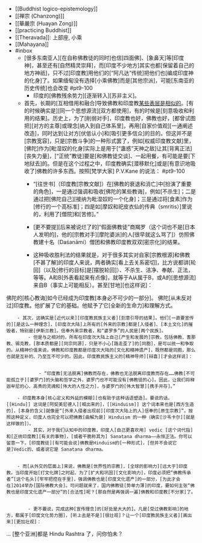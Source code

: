 - [[Buddhist logico-epistemology]]
- [[禅宗 (Chanzong)]]
- [[華嚴宗 (Huayan Zong)]]
- [[practicing Buddhist]]
- [[Theravada]]: 上部座, 小乘
- [[Mahayana]]
- #inbox
    - [很多东南亚人][在自称佛教徒的同时]也信[四面佛]、[象鼻天]等[印度神]，甚至还有[自然精灵崇拜]，而[印度不少地方]其实也都[保留着自己的地方神祇]，只不过[印度教]用他们的[“阿凡达”传统]把他们也[编成印度神的化身]了。如果缅甸没有选择[小乘佛教]而是[其他宗派]，可能[东南亚的历史传统]也会改变 #pt9-100
        - 印度的[佛教残余势力][逐渐转入][苏非主义]。
    - 首先，长期的[互相借用和融合]导致佛教和印度教[某些表层是相似的](https://www.zhihu.com/question/444094721/answer/1731012446)。[有的时候确实是][同一个思想源流][双方都使用]，有的时候是[刻意吸收和利用的结果]。历史上，为了[削弱对手]，印度教也好，佛教也好，[都曾试图把][对方的主尊]或理念[纳入到自己体系里]，再用[自家价值观][一通阐述改造]，同时达到让对方[伏低认小]和[吸引更多信众]的目的。但这并不是[宗教宽容]，只是[宗教斗争]的一种形式罢了，例如[权威印度教文献]里，[佛陀]作为[毗湿奴的化身]实际上是用于[“蛊惑”天神之敌]让其[背离正法][丧失力量]，[“正统”教徒]要是[和佛教徒交谈]、一起用餐，有可能是要[下地狱去]的。但是在这个过程之中，印度教确实[潜移默化]或是[有意识地吸收了]佛教的许多东西。按照[梵学大家] P.V.Kane 的说法： #pt9-100
        - “[往世书]（印度教[宗教文献]）在[佛教的衰退和消亡]中[扮演了重要的角色]，一是通过强调和吸收[佛陀的某些教诲]，例如[不杀生]；二是通过把[佛陀自己][接纳为毗湿奴的一个化身]；三是通过将[食素]作为[修行的一个高标准]；四是如[摩奴和祀皮衣仙的传典（smritis）]里说的，利用了[僧院]和[苦修]。”

        - [更不要提][后来被说烂了的]“假面佛教徒”商羯罗（这个词也不是[日本人发明的]，他的[宗教对手][摩陀婆派]的人[很早就这么骂了]）仿照佛教建十名（Daśanāmi）僧团和佛教印度教双双[密宗化]的结果。


        - 这种吸收胜利法的结果就是，对于很多其实对自家[宗教根源]和佛教[不甚了解]的印度人来说，两者确实[看上去关系密切]，比方说都讲[轮回]（以及[修行的目标]是[摆脱轮回]）、不杀生、洁净、奉献、正法，等等。A和B[外表看起来有点像]，就等于A从属于B，或A的[思想源流]来自B（事实上可能相反）。甚至[甘地][也这样说]：

佛陀的[核心教诲]如今已经成为印度教[本身必不可少的一部分]。
佛陀[从未反对过]印度教。他扩展了它的基础。他赋予了它[全新的生命力]和理解方式。

        - 其次，这确实是[近代以来][印度教民族主义者][刻意引导的结果]。他们[一直要宣传的][是这么一种理念]，[印度次大陆]上所有的[外来的宗教]都是[入侵者]、[本土文化]的摧毁者，特别是[伊斯兰教]。信奉外来宗教者，和“婆罗多”的人民是[两个民族]。
            - 但是与之相对的，所有在印度次大陆上自己[产生和发展的]宗教，包括佛教、耆那教、锡克教，[那本质都是][同宗同源]，只是不小心[路走歪了]的[同胞]，是可以统一和争取的。从精神价值来说，佛教和印度教都是印度次大陆的[文化和精神遗产]，既然都是同胞，那么也就是互补的、乃至互不可少的。因此，印度教民族主义的[精神导师][辩喜][才会这样说]：


                - “印度教[无法脱离]佛教而存在，佛教也无法脱离印度教而存在……佛教[不可能孤立于][婆罗门]的头脑和哲学之外，婆罗门也不可能没有[佛教徒的心]。因此，让我们将释迦牟尼的心、高贵的灵魂和[伟大的人性之力]，与婆罗门的[伟大智慧][携手并存]。”

        - 印度教本身[核心定义和外延的模糊][也有助于这种话语塑造]。要说的话，[[Hindu]] 这词是[阿契美尼德人][喊出来的]，[[Hinduism]] 这个词本来也是[西方生造的]，[本身的含义]就像是“[外来入侵者出现前][印度次大陆上的人]信奉的[原生宗教]”。按照这种定义，印度人也完全可以把佛教[曲解为是] Hinduism 的一种（确实[沙韦卡尔][就是这样做的]）。
            - 其实，对于我们认知中的印度教，印度人[自己更喜欢用] vedic [这个词代指]和[正统印度教][有关的事物]，[或者干脆称其为] Sanatana dharma——永恒正法。你可以留意一下，[印度教徒][有可能会说]佛教是Hinduism的[一种形式]，[但并不会说它是]Vedic的、或者说它是 Sanatana dharma。


        - 而[从外交的层面上]来说，佛教是[世界性的宗教]，[全球的影响力][远大于]印度教。当印度开始[打文化牌]之时起，为了[扩大和巩固][文化影响力]，印度必须把“佛教传承者”[这个名头][牢牢把控在手里]，强调佛教也是[印度文化遗产]的一部分，[为此才会在]2014举办[国际佛教大会]。可问题就来了，国内佛教徒[势单力薄]的印度，要如何主张“佛教也是印度文化遗产一部分”的[合法性]呢？[那自然是再强调一遍]佛教和印度教[不分家]了。


            - 更不要说，完成这种[宣传理念]的[好处是大大的]。凡是[受过佛教影响]的地方，都属于[印度文化势力圈]，[听上去是不是][很壮观]？让一个[印度教民族主义者][画出来][更加壮观]：
...
[整个亚洲]都是 Hindu Rashtra 了，问你怕未？
